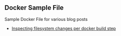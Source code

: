 Docker Sample File 
------------------------------------------

Sample Docker File for various blog posts

* [Inspecting filesystem changes per docker build step](https://tupadr3.de/inspecting-filesystem-changes-per-docker-build-step/)